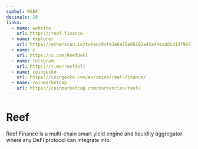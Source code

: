 ```yaml
---
symbol: REEF
decimals: 18
links:
  - name: website
    url: https://reef.finance
  - name: explorer
    url: https://etherscan.io/token/0xfe3e6a25e6b192a42a44ecddcd13796471735acf
  - name: x
    url: https://x.com/ReefDeFi
  - name: telegram
    url: https://t.me/reefdefi
  - name: coingecko
    url: https://coingecko.com/en/coins/reef-finance/
  - name: coinmarketcap
    url: https://coinmarketcap.com/currencies/reef/
---
```


# Reef

Reef Finance is a multi-chain smart yield engine and liquidity aggregator where any DeFi protocol can integrate into.
